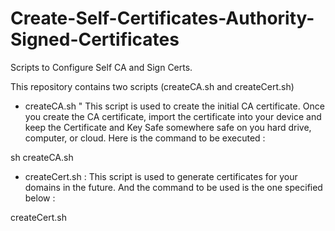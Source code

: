 # Create-Self-Certificates-Authority-Signed-Certificates
Scripts to Configure Self CA and Sign Certs.

This repository contains two scripts (createCA.sh and createCert.sh)

- createCA.sh " This script is used to create the initial CA certificate. Once you create the CA certificate, import the certificate into your device and keep the Certificate and Key Safe somewhere safe on you hard drive, computer, or cloud. Here is the command to be executed :

sh createCA.sh 

- createCert.sh : This script is used to generate certificates for your domains in the future. And the command to be used is the one specified below :

createCert.sh


